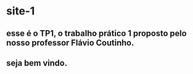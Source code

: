 # site-1
## esse é o TP1, o trabalho prático 1 proposto pelo nosso professor Flávio Coutinho.
## seja bem vindo.
